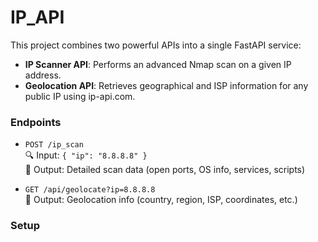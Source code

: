 # IP_API

This project combines two powerful APIs into a single FastAPI service:

- **IP Scanner API**: Performs an advanced Nmap scan on a given IP address.
- **Geolocation API**: Retrieves geographical and ISP information for any public IP using ip-api.com.

### Endpoints

- `POST /ip_scan`  
  🔍 Input: `{ "ip": "8.8.8.8" }`  
  🧪 Output: Detailed scan data (open ports, OS info, services, scripts)

- `GET /api/geolocate?ip=8.8.8.8`  
  📍 Output: Geolocation info (country, region, ISP, coordinates, etc.)

### Setup

```bash

